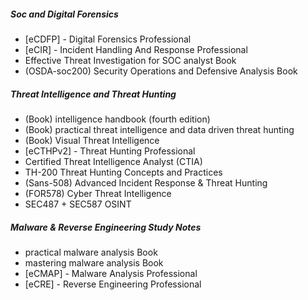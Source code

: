 ##### Soc and Digital Forensics

- [eCDFP] - Digital Forensics Professional
- [eCIR] - Incident Handling And Response Professional
- Effective Threat Investigation for SOC analyst Book
- (OSDA-soc200) Security Operations and Defensive Analysis Book


##### Threat Intelligence and Threat Hunting

- (Book) intelligence handbook (fourth edition) 
- (Book) practical threat intelligence and data driven threat hunting 
- (Book) Visual Threat Intelligence 
- [eCTHPv2] - Threat Hunting Professional
- Certified Threat Intelligence Analyst (CTIA) 
- TH-200 Threat Hunting Concepts and Practices
- (Sans-508) Advanced Incident Response & Threat Hunting
- (FOR578) Cyber Threat Intelligence
- SEC487 + SEC587 OSINT


##### Malware & Reverse Engineering Study Notes

- practical malware analysis Book
- mastering malware analysis Book
- [eCMAP] - Malware Analysis Professional
- [eCRE] - Reverse Engineering Professional